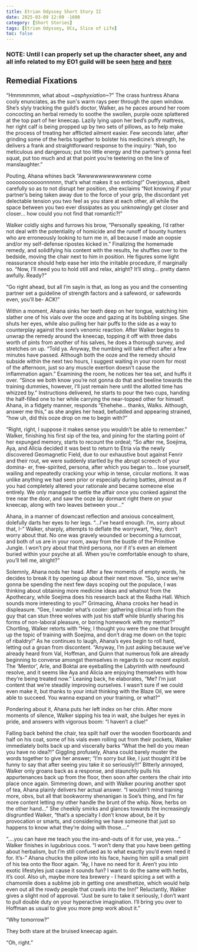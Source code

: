 ```yaml
---
title: Etrian Odyssey Short Story II
date: 2025-03-09 12:09 -1600
category: [Short Stories]
tags: [Etrian Odyssey, OCs, Slice of Life]
toc: false
---
```


### NOTE: Until I can properly set up the character sheet, any and all info related to my EO1 guild will be seen [here](https://docs.google.com/document/d/1bjXKxNo5vOA4pxOSgpujhLVlAD9NwtWBKuevqEfeGFc/edit?usp=drive_link) and [here](https://docs.google.com/document/d/1ipAn9_p-v9w3_HAMCW8JgTZ6jt7oCDt6N42_HzeHlpI/edit?usp=drive_link)

## Remedial Fixations

“Hmmmmmm, what about ~*asphyxiation*~?” The crass huntress Ahana cooly enunciates, as the sun's warm rays peer through the open window. She’s slyly tracking the guild’s doctor, Walker, as he paces around her room concocting an herbal remedy to soothe the swollen, purple ooze splattered at the top part of her kneecap. Lazily lying upon her bed’s puffy mattress, her right calf is being propped up by two sets of pillows, as to help make the process of treating her afflicted ailment easier. Few seconds later, after grinding some of the herbs together to bolster his medicine’s strength, he delivers a frank and straightforward response to the inquiry: “Nah, too meticulous and dangerous; put too little energy and the partner’s gonna feel squat, put too much and at that point you’re teetering on the line of manslaughter.”  

Pouting, Ahana whines back “Awwwwwwwwwwwww come oooooooooooonnnnnn, that’s what makes it so enticing!” Overjoyous, albeit carefully so as to not disrupt her position, she exclaims “Not knowing if your partner’s being taken away due to the force of your grip, the discordant yet delectable tension you two feel as you stare at each other, all while the space between you two ever dissipates as you unknowingly get closer and closer… how could you not find that romantic?!” 

Walker coldly sighs and furrows his brow, “Personally speaking, I’d rather not deal with the potentiality of homicide and the runoff of bounty hunters who are erroneously looking to turn me in, all because I made an oopsie and/or my self-defense ripostes kicked in.” Finalizing the homemade remedy, and solidifying his content with the results, he shuffles over to the bedside, moving the chair next to him in position. He figures some light reassurance should help ease her into the irritable procedure, if marginally so. “Now, I’ll need you to hold still and relax, alright? It’ll sting… pretty damn awfully. Ready?”  

“Go right ahead, but all I’m sayin is that, as long as you and the consenting partner set a guideline of strength factors and a safeword, or safewords even,  you’ll be- ACK!”  

Within a moment, Ahana sinks her teeth deep on her tongue, watching him slather one of his vials over the ooze and gazing at its bubbling singes. She shuts her eyes, while also pulling her hair puffs to the side as a way to counterplay against the sore’s venomic reaction. After Walker begins to unwrap the remedy around the kneecap, topping it off with three dabs worth of pints from another of his salves, he does a thorough survey, and stretches on up. “Told ya. Anyway, the numbing will take effect after a few minutes have passed. Although both the ooze and the remedy should subside within the next two hours, I suggest waiting in your room for most of the afternoon, just so any muscle exertion doesn’t cause the inflammation again.” Examining the room, he notices her tea set, and huffs it over. “Since we both know you’re not gonna do that and beeline towards the training dummies, however, I’ll just remain here until the allotted time has whizzed by.” Instructions delivered, he starts to pour the two cups, handing the half-filled one to her while carrying the near-topped other for himself. Ahana, in a fidgety manner, responds “Ehehehe… thanks, Walks. Although, answer me this,” as she angles her head, befuddled and appearing strained, “how uh, did this ooze drop on me to begin with?”

“Right, right, I suppose it makes sense you wouldn’t be able to remember.”  Walker, finishing his first sip of the tea, and pining for the starting point of her expunged memory, starts to recount the ordeal; “So after me, Soejima, Aya, and Alicia decided it was best to return to Etria via the newly discovered Geomagnetic Field, due to our exhaustive bout against Fenrir and their rout, we were suddenly startled by the abrupt screech of your domina- er, free-spirited, persona, after which you began to… lose yourself, wailing and repeatedly cracking your whip in tense, circular motions. It was unlike anything we had seen prior or especially during battles, almost as if you had completely altered your rationale and became someone else entirely. We only managed to settle the affair once you conked against the tree near the door, and saw the ooze lay dormant right there on your kneecap, along with two leaves between your…”  

Ahana, in a manner of downcast reflection and anxious concealment, dolefully darts her eyes to her legs. “...I’ve heard enough. I’m, sorry about that, I-” Walker, sharply, attempts to deflate the worrywart, “Hey, don’t worry about that. No one was gravely wounded or becoming a turncoat, and both of us are in your room, away from the bustle of the Primitive Jungle. I won’t pry about that third persona, nor if it's even an element buried within your psyche at all. When you’re comfortable enough to share, you’ll tell me, alright?”  

Solemnly, Ahana nods her head. After a few moments of empty words, he decides to break it by opening up about their next move. “So, since we’re gonna be spending the next few days scoping out the populace, I was thinking about obtaining more medicine ideas and whatnot from the Apothecary, while Soejima does his research back at the Radha Hall. Which sounds more interesting to you?” Grimacing, Ahana crooks her head in displeasure. “Gee, I wonder what’s cooler: gathering clinical info from the guy that can stun three wolves with just his staff while bluntly  sharing his forms of non-laboral pleasure, or boring homework with my mentor?” Chortling, Walker retorts with “Hey, I thought you were the one that brought up the topic of training with Soejima, and don’t drag me down on the topic of ribaldry!” As he continues to laugh, Ahana’s eyes begin to roll hard, letting out a groan from discontent. “Anyway, I’m just asking because we’ve already heard from Val, Hoffman, and Quinn that numerous folk are already beginning to converse amongst themselves in regards to our recent exploit. The ‘Mentor’, Arle, and Boktai are eyeballing the Labyrinth with newfound resolve, and it seems like Aya and Alicia are enjoying themselves with how they’re being treated now.” Leaning back, he elaborates, “Me? I’m just content that we’re steadily improving ourselves. I wasn’t sure if we could even make it, but thanks to your intuit thinking with the Blaze Oil, we were able to succeed. You wanna expand on your training, or what?”

Pondering about it, Ahana puts her left index on her chin. After more moments of silence, Walker sipping his tea in wait, she bulges her eyes in pride, and answers with vigorous boom: “I haven’t a clue!”

Falling back behind the chair, tea spilt half over the wooden floorboards and half on his coat, some of his vials even rolling out from their pockets, Walker immediately bolts back up and viscerally barks “What the hell do you mean you have no idea?!” Giggling profusely, Ahana could barely muster the words together to give her answer; “I’m sorry but like, I just thought it’d be funny to say that after seeing you take it so seriously!!!” Bitterly annoyed, Walker only groans back as a response, and staunchly pulls his appurtenances back up from the floor, then soon after centers the chair into place once again. Simmering down, and with Walker pouring another spot of tea, Ahana plainly delivers her actual answer. “I wouldn’t mind training more, obvs, but all that bookwormy shenanigan is Soe’s thing, and I’m far more content letting my other handle the brunt of the whip. Now, herbs on the other hand…” She cheekily smirks and glances towards the increasingly disgruntled Walker, “that’s a specialty I don’t know about, be it by provocation or smarts, and considering we have someone that just so happens to know what they’re doing with those….”

“....you can have me teach you the ins-and-outs of it for use, yea yea…” Walker finishes in lugubrious coos. “I won’t deny that you have been getting about herbalism, but I’m still confused as to what exactly you’d even need it for. It’s-” Ahana chucks the pillow into his face, having him spill a small pint of his tea onto the floor again. “Ay, I have no need for it. Aren’t you into exotic lifestyles just cause it sounds fun? I want to do the same with herbs, it’s cool. Also uh, maybe more tea brewery - I heard spicing a set with a chamomile does a sublime job in getting one anesthetize, which would help even out all the rowdy people that crawls into the Inn!” Reluctantly, Walker gives a slight nod of approval. “Just be sure to take it seriously, I don’t want to pull double duty on your hyperactive imagination. I’ll bring you over to Hoffman as usual to give you more prep work about it.”

“Why tomorrow?”

They both stare at the bruised kneecap again.

“Oh, right.”